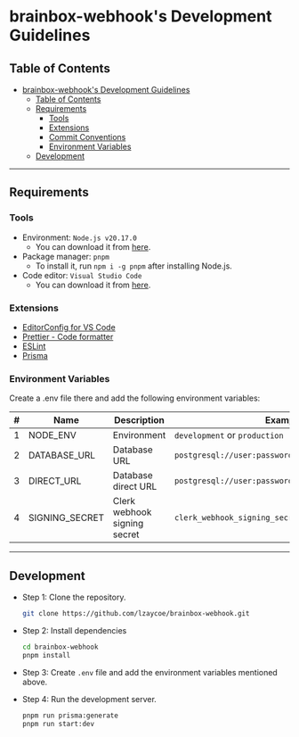 # brainbox-webhook's Development Guidelines

## Table of Contents

- [brainbox-webhook's Development Guidelines](#brainbox-webhooks-development-guidelines)
  - [Table of Contents](#table-of-contents)
  - [Requirements](#requirements)
    - [Tools](#tools)
    - [Extensions](#extensions)
    - [Commit Conventions](#commit-conventions)
    - [Environment Variables](#environment-variables)
  - [Development](#development)

---

## Requirements

### Tools

- Environment: `Node.js v20.17.0`
  - You can download it from [here](https://nodejs.org/en/download/).
- Package manager: `pnpm`
  - To install it, run `npm i -g pnpm` after installing Node.js.
- Code editor: `Visual Studio Code`
  - You can download it from [here](https://code.visualstudio.com/).

### Extensions

- [EditorConfig for VS Code](https://marketplace.visualstudio.com/items?itemName=EditorConfig.EditorConfig)
- [Prettier - Code formatter](https://marketplace.visualstudio.com/items?itemName=esbenp.prettier-vscode)
- [ESLint](https://marketplace.visualstudio.com/items?itemName=dbaeumer.vscode-eslint)
- [Prisma](https://marketplace.visualstudio.com/items?itemName=Prisma.prisma)

### Environment Variables

Create a .env file there and add the following environment variables:

| #   | Name           | Description                  | Example                                            |
| --- | -------------- | ---------------------------- | -------------------------------------------------- |
| 1   | NODE_ENV       | Environment                  | `development` or `production`                      |
| 2   | DATABASE_URL   | Database URL                 | `postgresql://user:password@localhost:5432/dbname` |
| 3   | DIRECT_URL     | Database direct URL          | `postgresql://user:password@localhost:5432/dbname` |
| 4   | SIGNING_SECRET | Clerk webhook signing secret | `clerk_webhook_signing_secret`                     |

---

## Development

- Step 1: Clone the repository.

  ```bash
  git clone https://github.com/lzaycoe/brainbox-webhook.git
  ```

- Step 2: Install dependencies

  ```bash
  cd brainbox-webhook
  pnpm install
  ```

- Step 3: Create `.env` file and add the environment variables mentioned above.

- Step 4: Run the development server.

  ```bash
  pnpm run prisma:generate
  pnpm run start:dev
  ```
